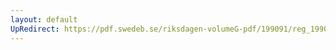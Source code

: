 ```yaml
---
layout: default
UpRedirect: https://pdf.swedeb.se/riksdagen-volumeG-pdf/199091/reg_199091_BoU/reg_199091_BoU_0012.pdf
---
```

